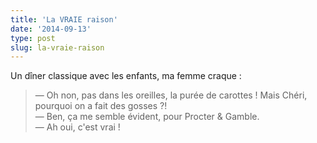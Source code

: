 ```yaml
---
title: 'La VRAIE raison'
date: '2014-09-13'
type: post
slug: la-vraie-raison
---
```


Un dîner classique avec les enfants, ma femme craque :

> — Oh non, pas dans les oreilles, la purée de carottes ! Mais Chéri, pourquoi on a fait des gosses ?!  
> — Ben, ça me semble évident, pour Procter & Gamble.  
> — Ah oui, c'est vrai !
